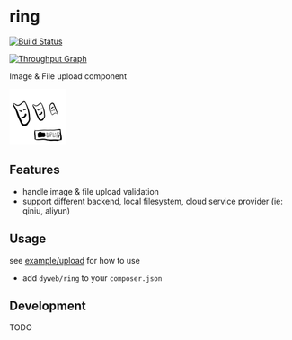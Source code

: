 # ring

[![Build Status](https://travis-ci.org/dyweb/ring.svg?branch=master)](https://travis-ci.org/dyweb/ring)

[![Throughput Graph](https://graphs.waffle.io/dyweb/ring/throughput.svg)](https://waffle.io/dyweb/ring/metrics)

Image & File upload component

![ring-logo](ring.png)

## Features

- handle image & file upload validation
- support different backend, local filesystem, cloud service provider (ie: qiniu, aliyun)

## Usage

see [example/upload](example/upload.php) for how to use 

- add `dyweb/ring` to your `composer.json`

## Development

TODO
